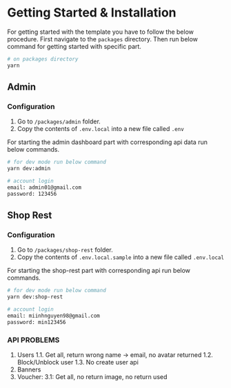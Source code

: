 # Getting Started & Installation

For getting started with the template you have to follow the below procedure. First navigate to the `packages` directory. Then run below command for getting started with specific part.

```bash
# on packages directory
yarn
```

## Admin

### Configuration

1. Go to `/packages/admin` folder.
2. Copy the contents of `.env.local` into a new file called `.env`

For starting the admin dashboard part with corresponding api data run below commands.

```bash
# for dev mode run below command
yarn dev:admin

```

```bash
# account login
email: admin01@gmail.com
password: 123456

```

## Shop Rest

### Configuration

1. Go to `/packages/shop-rest` folder.
1. Copy the contents of `.env.local.sample` into a new file called `.env.local`

For starting the shop-rest part with corresponding api run below commands.

```bash
# for dev mode run below command
yarn dev:shop-rest

```

```bash
# account login
email: miinhnguyen98@gmail.com
password: min123456

```

### API PROBLEMS

1. Users
   1.1. Get all, return wrong name -> email, no avatar returned
   1.2. Block/Unblock user
   1.3. No create user api
2. Banners
3. Voucher:
   3.1: Get all, no return image, no return used
